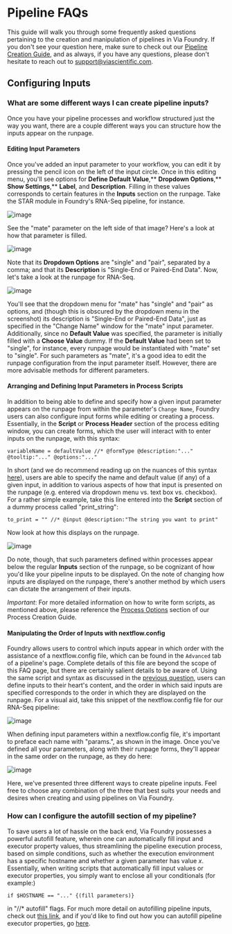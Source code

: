# Pipeline FAQs

This guide will walk you through some frequently asked questions pertaining to the creation and manipulation of pipelines in Via Foundry. If you don't see your question here, make sure to check out our [Pipeline Creation Guide](pipeline_guide.md), and as always, if you have any questions, please don't hesitate to reach out to support@viascientific.com. 

## **Configuring Inputs**

### What are some different ways I can create pipeline inputs?

Once you have your pipeline processes and workflow structured just the way you want, there are a couple different ways you can structure how the inputs appear on the runpage. 

#### Editing Input Parameters

Once you've added an input parameter to your workflow, you can edit it by pressing the pencil icon on the left of the input circle. Once in this editing menu, you'll see options for **Define Default Value**,** **Dropdown Options**,** **Show Settings**,** **Label**, and **Description**. Filling in these values corresponds to certain features in the **Inputs** section on the runpage. Take the STAR module in Foundry's RNA-Seq pipeline, for instance.

![image](../images/star_module_rnaseq.png)

See the "mate" parameter on the left side of that image? Here's a look at how that parameter is filled.

![image](../images/updated_mate_param.png)

Note that its **Dropdown Options** are "single" and "pair", separated by a comma; and that its **Description** is "Single-End or Paired-End Data". Now, let's take a look at the runpage for RNA-Seq.

![image](../images/mate_dropdown.png)

You'll see that the dropdown menu for "mate" has "single" and "pair" as options, and (though this is obscured by the dropdown menu in the screenshot) its description is "Single-End or Paired-End Data", just as specified in the "Change Name" window for the "mate" input parameter. Additionally, since no **Default Value** was specified, the parameter is initially filled with a **Choose Value** dummy. If the **Default Value** had been set to "single", for instance, every runpage would be instantiated with "mate" set to "single". For such parameters as "mate", it's a good idea to edit the runpage configuration from the input parameter itself. However, there are more advisable methods for different parameters.

#### Arranging and Defining Input Parameters in Process Scripts

In addition to being able to define and specify how a given input parameter appears on the runpage from within the parameter's `Change Name`, Foundry users can also configure input forms while editing or creating a process. Essentially, in the **Script** or **Process Header** section of the process editing window, you can create forms, which the user will interact with to enter inputs on the runpage, with this syntax:
```
variableName = defaultValue //* @formType @description:"..." @tooltip:"..." @options:"..."
```
In short (and we do recommend reading up on the nuances of this syntax [here](process.md#process-options)), users are able to specify the name and default value (if any) of a given input, in addition to various aspects of how that input is presented on the runpage (e.g. entered via dropdown menu vs. text box vs. checkbox). For a rather simple example, take this line entered into the **Script** section of a dummy process called "print_string":
```
to_print = "" //* @input @description:"The string you want to print"
```

Now look at how this displays on the runpage.

![image](../images/print_string_process.png)

Do note, though, that such parameters defined within processes appear below the regular **Inputs** section of the runpage, so be cognizant of how you'd like your pipeline inputs to be displayed. On the note of changing how inputs are displayed on the runpage, there's another method by which users can dictate the arrangement of their inputs.

*Important*: For more detailed information on how to write form scripts, as mentioned above, please reference the [Process Options](process.md#process-options) section of our Process Creation Guide.

#### Manipulating the Order of Inputs with nextflow.config

Foundry allows users to control which inputs appear in which order with the assistance of a nextflow.config file, which can be found in the `Advanced` tab of a pipeline's page. Complete details of this file are beyond the scope of this FAQ page, but there are certainly salient details to be aware of. Using the same script and syntax as discussed in the [previous question](pipeline_faq.md#arranging-and-defining-input-parameters-in-process-scripts), users can define inputs to their heart's content, and the order in which said inputs are specified corresponds to the order in which they are displayed on the runpage. For a visual aid, take this snippet of the nextflow.config file for our RNA-Seq pipeline:

![image](../images/rnaseq_nf_config.png)

When defining input parameters within a nextflow.config file, it's important to preface each name with "params.", as shown in the image. Once you've defined all your parameters, along with their runpage forms, they'll appear in the same order on the runpage, as they do here:

![image](../images/rnaseq_runpage_inputs.png)

Here, we've presented three different ways to create pipeline inputs. Feel free to choose any combination of the three that best suits your needs and desires when creating and using pipelines on Via Foundry.

### How can I configure the autofill section of my pipeline?

To save users a lot of hassle on the back end, Via Foundry possesses a powerful autofill feature, wherein one can automatically fill input and executor property values, thus streamlining the pipeline execution process, based on simple conditions, such as whether the execution environment has a specific hostname and whether a given parameter has value *x*. Essentially, when writing scripts that automatically fill input values or executor properties, you simply want to enclose all your conditionals (for example:) 
```
if $HOSTNAME == "..." {(fill parameters)}
``` 
in "//* autofill" flags. For much more detail on autofilling pipeline inputs, check out [this link](pipeline_guide.md#autofill-feature-for-pipeline-inputs), and if you'd like to find out how you can autofill pipeline executor properties, go [here](pipeline_guide.md#autofill-feature-for-pipeline-properties).